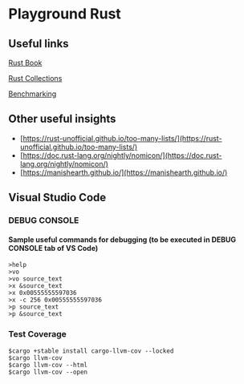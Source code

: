 # Playground Rust

## Useful links

[Rust Book](https://www.cs.brandeis.edu/~cs146a/rust/doc-02-21-2015/book/README.html)

[Rust Collections](https://doc.rust-lang.org/std/collections/index.html)

[Benchmarking](https://bheisler.github.io/criterion.rs/book/)

## Other useful insights

- [https://rust-unofficial.github.io/too-many-lists/](https://rust-unofficial.github.io/too-many-lists/)
- [https://doc.rust-lang.org/nightly/nomicon/](https://doc.rust-lang.org/nightly/nomicon/)
- [https://manishearth.github.io/](https://manishearth.github.io/)

## Visual Studio Code

### DEBUG CONSOLE

#### Sample useful commands for debugging (to be executed in DEBUG CONSOLE tab of VS Code)

    >help
    >vo
    >vo source_text
    >x &source_text
    >x 0x00555555597036
    >x -c 256 0x00555555597036
    >p source_text
    >p &source_text

### Test Coverage

    $cargo +stable install cargo-llvm-cov --locked
    $cargo llvm-cov
    $cargo llvm-cov --html
    $cargo llvm-cov --open 
